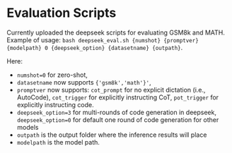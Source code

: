 # Evaluation Scripts

Currently uploaded the deepseek scripts for evaluating GSM8k and MATH. Example of usage:
`bash deepseek_eval.sh {numshot} {promptver} {modelpath} 0 {deepseek_option} {datasetname} {outpath}`. 

Here:

- `numshot=0` for zero-shot, 
- `datasetname` now supports `{'gsm8k','math'}'`, 
- `promptver` now supports: `cot_prompt` for no explicit dictation (i.e., AutoCode), `cot_trigger` for explicitly instructing CoT, `pot_trigger` for explicitly instructing code. 
- `deepseek_option=3` for multi-rounds of code generation in deepseek, `deepseek_option=0` for default one round of code generation for other models 
- `outpath` is the output folder where the inference results will place
- `modelpath` is the model path.
